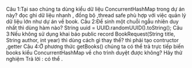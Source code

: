 Câu 1:Tại sao chúng ta dùng kiểu dữ liệu ConcurrentHashMap trong dự án này?
    đọc ghi dữ liệu nhanh , đồng bộ  ,thread safe phù hợp với việc quản lý dữ liệu lớn như dự án về book.
Câu 2:Để sinh một chuỗi ngẫu nhiên duy nhất thì dùng hàm nào?
String uuid = UUID.randomUUID().toString();
Câu 3:Nếu không sử dụng khai báo public record BookRequest(String title, String author, int year) thì dùng cách gì thay thế?
    thì phải tạo contructor ,getter
Câu 4:Ở phương thức getBooks() chúng ta có thể trả trực tiếp biến books kiểu ConcurrentHashMap về cho trình duyệt được không? Hãy thử nghiệm
    Trả lời : có thể .